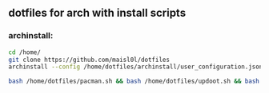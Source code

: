 ## dotfiles for arch with install scripts

### archinstall:
```sh
cd /home/
git clone https://github.com/maisl0l/dotfiles
archinstall --config /home/dotfiles/archinstall/user_configuration.json --disk_layouts /home/dotfiles/archinstall/user_disk_layout.json --creds /home/dotfiles/archinstall/user_credentials.json
```
```sh
bash /home/dotfiles/pacman.sh && bash /home/dotfiles/updoot.sh && bash /home/dotfiles/yay.sh
```
